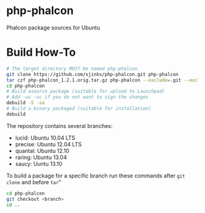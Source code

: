 php-phalcon
===========

Phalcon package sources for Ubuntu

Build How-To
============

```bash
# The target directory MUST be named php-phalcon
git clone https://github.com/sjinks/php-phalcon.git php-phalcon
tar czf php-phalcon_1.2.1.orig.tar.gz php-phalcon --exclude=.git --exclude=.gitmodules --exclude=debian
cd php-phalcon
# Build asource package (suitable for upload to Launchpad)
# Add -us -uc if you do not want to sign the changes
debuild -S -sa
# Build a binary packaged (suitable for installation)
debuild
```

The repository contains several branches:
* lucid: Ubuntu 10.04 LTS
* precise: Ubuntu 12.04 LTS
* quantal: Ubuntu 12.10
* raring: Ubuntu 13.04
* saucy: Uuntu 13.10

To build a package for a specific branch run these commands after `git clone` and before `tar`"

```bash
cd php-phalcon
git checkout <branch>
cd ..
```
